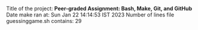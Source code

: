 Title of the project: __Peer-graded Assignment: Bash, Make, Git, and GitHub__
Date make ran at:
Sun Jan 22 14:14:53 IST 2023
Number of lines file guessinggame.sh contains:
29
